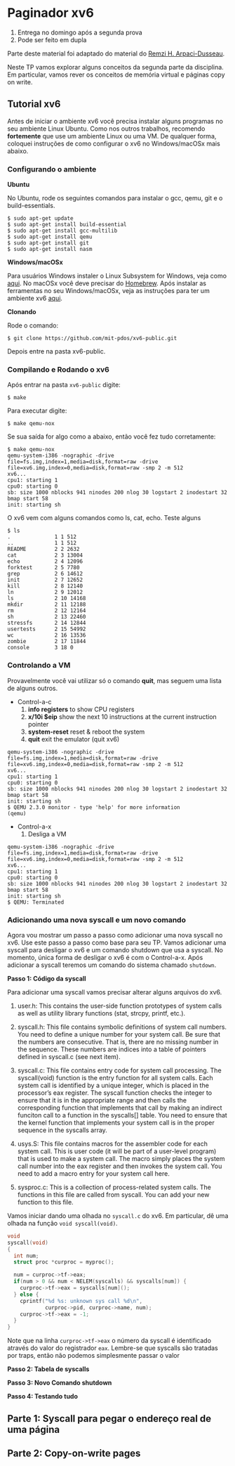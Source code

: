 # Paginador xv6

1. Entrega no domingo após a segunda prova
1. Pode ser feito em dupla

Parte deste material foi adaptado do material do
[Remzi H. Arpaci-Dusseau](http://www.cs.wisc.edu/~remzi).

Neste TP vamos explorar alguns conceitos da segunda parte da disciplina.  Em
particular, vamos rever os conceitos de memória virtual e páginas copy on
write.

## Tutorial xv6

Antes de iniciar o ambiente xv6 você precisa instalar alguns programas no seu
ambiente Linux Ubuntu. Como nos outros trabalhos, recomendo **fortemente** que
use um ambiente Linux ou uma VM. De qualquer forma, coloquei instruções de como
configurar o xv6 no Windows/macOSx mais abaixo.

### Configurando o ambiente

**Ubuntu**

No Ubuntu, rode os seguintes comandos para instalar o gcc, qemu, git e o
build-essentials.

```
$ sudo apt-get update
$ sudo apt-get install build-essential
$ sudo apt-get install gcc-multilib
$ sudo apt-get install qemu
$ sudo apt-get install git
$ sudo apt-get install nasm
```

**Windows/macOSx**

Para usuários Windows instaler o Linux Subsystem for Windows, veja
como [aqui](https://msdn.microsoft.com/en-us/commandline/wsl/install_guide).
No macOSx você deve precisar do [Homebrew](https://brew.sh). Após instalar as
ferramentas no seu Windows/macOSx, veja as instruções para ter um ambiente xv6
[aqui](https://gcallah.github.io/OperatingSystems/xv6Install.html).

**Clonando**

Rode o comando:

```
$ git clone https://github.com/mit-pdos/xv6-public.git
```

Depois entre na pasta xv6-public.

### Compilando e Rodando o xv6

Após entrar na pasta `xv6-public` digite:

```
$ make
```

Para executar digite:

```
$ make qemu-nox
```

Se sua saída for algo como a abaixo, então você fez tudo corretamente:

```
$ make qemu-nox
qemu-system-i386 -nographic -drive file=fs.img,index=1,media=disk,format=raw -drive file=xv6.img,index=0,media=disk,format=raw -smp 2 -m 512
xv6...
cpu1: starting 1
cpu0: starting 0
sb: size 1000 nblocks 941 ninodes 200 nlog 30 logstart 2 inodestart 32 bmap start 58
init: starting sh
```

O xv6 vem com alguns comandos como ls, cat, echo. Teste alguns

```
$ ls
.              1 1 512
..             1 1 512
README         2 2 2632
cat            2 3 13004
echo           2 4 12096
forktest       2 5 7780
grep           2 6 14612
init           2 7 12652
kill           2 8 12140
ln             2 9 12012
ls             2 10 14168
mkdir          2 11 12188
rm             2 12 12164
sh             2 13 22460
stressfs       2 14 12844
usertests      2 15 54992
wc             2 16 13536
zombie         2 17 11844
console        3 18 0
```

### Controlando a VM

Provavelmente você vai utilizar só o comando **quit**, mas seguem uma lista de
alguns outros.

* Control-a-c
  1. **info registers** to show CPU registers
  1. **x/10i $eip** show the next 10 instructions at the current instruction pointer
  1. **system-reset** reset & reboot the system
  1. **quit** exit the emulator (quit xv6)

```
qemu-system-i386 -nographic -drive file=fs.img,index=1,media=disk,format=raw -drive file=xv6.img,index=0,media=disk,format=raw -smp 2 -m 512
xv6...
cpu1: starting 1
cpu0: starting 0
sb: size 1000 nblocks 941 ninodes 200 nlog 30 logstart 2 inodestart 32 bmap start 58
init: starting sh
$ QEMU 2.3.0 monitor - type 'help' for more information
(qemu)
```

* Control-a-x
  1. Desliga a VM

```
qemu-system-i386 -nographic -drive file=fs.img,index=1,media=disk,format=raw -drive file=xv6.img,index=0,media=disk,format=raw -smp 2 -m 512
xv6...
cpu1: starting 1
cpu0: starting 0
sb: size 1000 nblocks 941 ninodes 200 nlog 30 logstart 2 inodestart 32 bmap start 58
init: starting sh
$ QEMU: Terminated
```

### Adicionando uma nova syscall e um novo comando

Agora vou mostrar um passo a passo como adicionar uma nova syscall no xv6. Use
este passo a passo como base para seu TP. Vamos adicionar uma syscall para
desligar o xv6 e um comando shutdown que usa a syscall. No momento, única forma
de desligar o xv6 é com o Control-a-x. Após adicionar a syscall teremos um
comando do sistema chamado `shutdown`.

**Passo 1: Código da syscall**

Para adicionar uma syscall vamos precisar alterar alguns arquivos do xv6.

1. user.h: This contains the user-side function prototypes of system calls as
   well as utility library functions (stat, strcpy, printf, etc.).

1. syscall.h: This file contains symbolic definitions of system call numbers.
   You need to define a unique number for your system call. Be sure that the
   numbers are consecutive. That is, there are no missing number in the
   sequence. These numbers are indices into a table of pointers defined in
   syscall.c (see next item).

1. syscall.c: This file contains entry code for system call processing. The
   syscall(void) function is the entry function for all system calls. Each
   system call is identified by a unique integer, which is placed in the
   processor’s eax register. The syscall function checks the integer to ensure
   that it is in the appropriate range and then calls the corresponding
   function that implements that call by making an indirect funciton call to a
   function in the syscalls[] table. You need to ensure that the kernel
   function that implements your system call is in the proper sequence in the
   syscalls array.

1. usys.S: This file contains macros for the assembler code for each system
   call. This is user code (it will be part of a user-level program) that is
   used to make a system call. The macro simply places the system call number
   into the eax register and then invokes the system call. You need to add a
   macro entry for your system call here.

1. sysproc.c: This is a collection of process-related system calls. The
   functions in this file are called from syscall. You can add your new
   function to this file.

Vamos iniciar dando uma olhada no `syscall.c` do xv6. Em particular, dê uma
olhada na função `void syscall(void)`.

```c
void
syscall(void)
{
  int num;
  struct proc *curproc = myproc();

  num = curproc->tf->eax;
  if(num > 0 && num < NELEM(syscalls) && syscalls[num]) {
    curproc->tf->eax = syscalls[num]();
  } else {
    cprintf("%d %s: unknown sys call %d\n",
            curproc->pid, curproc->name, num);
    curproc->tf->eax = -1;
  }
}
```

Note que na linha `curproc->tf->eax` o número da syscall é identificado
através do valor do registrador `eax`. Lembre-se que syscalls são tratadas por
traps, então não podemos simplesmente passar o valor

**Passo 2: Tabela de syscalls**

**Passo 3: Novo Comando shutdown**

**Passo 4: Testando tudo**

## Parte 1: Syscall para pegar o endereço real de uma página

## Parte 2: Copy-on-write pages
